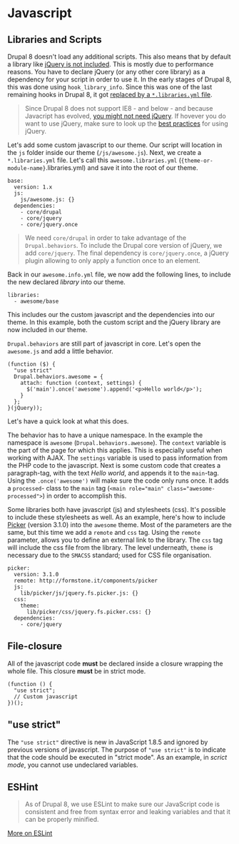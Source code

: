 # Javascript

## Libraries and Scripts

Drupal 8 doesn't load any additional scripts. This also means that by default a library like [jQuery is not included](https://www.drupal.org/node/1541860). This is mostly due to performance reasons. You have to declare jQuery (or any other core library) as a dependency for your script in order to use it. In the early stages of Drupal 8, this was done using `hook_library_info`. Since this was one of the last remaining hooks in Drupal 8, it got [replaced by a `*.libraries.yml` file](https://www.drupal.org/node/2201089).

> Since Drupal 8 does not support IE8 - and below - and because Javacript has evolved, [you might not need jQuery](http://youmightnotneedjquery.com/). If hovever you do want to use jQuery, make sure to look up the [best practices](http://lab.abhinayrathore.com/jquery-standards/) for using jQuery.

Let's add some custom javascript to our theme. Our script will location in the `js` folder inside our theme (`/js/awesome.js`). Next, we create a `*.libraries.yml` file. Let's call this `awesome.libraries.yml` (`{theme-or-module-name}`.libraries.yml) and save it into the root of our theme.

	base:
	  version: 1.x
	  js:
	    js/awesome.js: {}
	  dependencies:
	    - core/drupal
	    - core/jquery
	    - core/jquery.once

> We need `core/drupal` in order to take advantage of the `Drupal.behaviors`. To include the Drupal core version of jQuery, we add `core/jquery`. The final dependency is `core/jquery.once`, a jQuery plugin allowing to only apply a function once to an element.

Back in our `awesome.info.yml` file, we now add the following lines, to include the new declared *library* into our theme.

	libraries:
	  - awesome/base

This includes our the custom javascript and the dependencies into our theme. In this example, both the custom script and the jQuery library are now included in our theme.

`Drupal.behaviors` are still part of javascript in core. Let's open the `awesome.js` and add a little behavior.

	(function ($) {
  	  "use strict"
  	  Drupal.behaviors.awesome = {
        attach: function (context, settings) {
          $('main').once('awesome').append('<p>Hello world</p>');
        }
  	  };
	}(jQuery));

Let's have a quick look at what this does.

The behavior has to have a unique namespace. In the example the namespace is `awesome` (`Drupal.behaviors.awesome`). The `context` variable is the part of the page for which this applies. This is especially useful when working with AJAX.  The `settings` variable is used to pass information from the PHP code to the javascript. Next is some custom code that creates a `p`aragraph-tag, with the text *Hello world*, and appends it to the `main`-tag. Using the `.once('awesome')` will make sure the code only runs once. It adds a `processed`- class to the `main` tag (`<main role="main" class="awesome-processed">`) in order to accomplish this.

Some libraries both have javascript (js) and stylesheets (css). It's possible to include these stylesheets as well. As an example, here's how to include [Picker](http://formstone.it/components/picker) (version 3.1.0) into the `awesome` theme. Most of the parameters are the same, but this time we add a `remote` and `css` tag. Using the `remote` parameter, allows you to define an external link to the library. The `css` tag will include the css file from the library. The level underneath, `theme` is necessary due to the `SMACSS` standard; used for CSS file organisation.

	picker:
	  version: 3.1.0
	  remote: http://formstone.it/components/picker
	  js:
	    lib/picker/js/jquery.fs.picker.js: {}
	  css:
	    theme:
	      lib/picker/css/jquery.fs.picker.css: {}
	  dependencies:
	    - core/jquery

## File-closure

All of the javascript code **must** be declared inside a closure wrapping the whole file. This closure **must** be in strict mode.

	(function () {
  	  "use strict";
  	  // Custom javascript
	})();

## "use strict"

The `"use strict"` directive is new in JavaScript 1.8.5 and ignored by previous versions of javascript. The purpose of `"use strict"` is to indicate that the code should be executed in "strict mode". As an example, in *scrict mode*, you cannot use undeclared variables.

## ESHint

> As of Drupal 8, we use ESLint to make sure our JavaScript code is consistent and free from syntax error and leaking variables and that it can be properly minified.

[More on ESLint](https://www.drupal.org/node/1955232)
